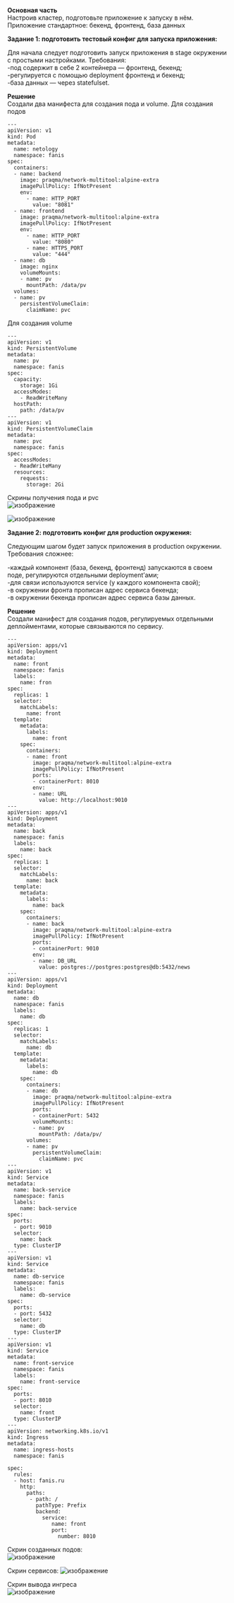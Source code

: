 **Основная часть**     
Настроив кластер, подготовьте приложение к запуску в нём. Приложение стандартное: бекенд, фронтенд, база данных      
    
**Задание 1: подготовить тестовый конфиг для запуска приложения:**   
    
Для начала следует подготовить запуск приложения в stage окружении с простыми настройками. Требования:    
-под содержит в себе 2 контейнера — фронтенд, бекенд;    
-регулируется с помощью deployment фронтенд и бекенд;    
-база данных — через statefulset.        
 
    
**Решение**   
Создали два манифеста для создания пода и volume.
Для создания подов    
```
---
apiVersion: v1
kind: Pod
metadata: 
  name: netology
  namespace: fanis
spec:
  containers:
  - name: backend
    image: praqma/network-multitool:alpine-extra
    imagePullPolicy: IfNotPresent
    env:
      - name: HTTP_PORT
        value: "8081"
  - name: frontend
    image: praqma/network-multitool:alpine-extra
    imagePullPolicy: IfNotPresent
    env:
      - name: HTTP_PORT
        value: "8080"
      - name: HTTPS_PORT
        value: "444"
  - name: db
    image: nginx
    volumeMounts:
    - name: pv
      mountPath: /data/pv
  volumes:
  - name: pv
    persistentVolumeClaim:
      claimName: pvc
```
    
Для создания volume    
```
---
apiVersion: v1
kind: PersistentVolume
metadata:
  name: pv
  namespace: fanis
spec:
  capacity:
    storage: 1Gi
  accessModes:
    - ReadWriteMany
  hostPath:
    path: /data/pv
---
apiVersion: v1
kind: PersistentVolumeClaim
metadata:
  name: pvc
  namespace: fanis
spec:
  accessModes:
  - ReadWriteMany
  resources:
    requests:
      storage: 2Gi
```
Скрины получения пода и pvc   
![изображение](https://user-images.githubusercontent.com/87299405/177209564-bb5b0dff-4514-44e7-b584-49933ef45e07.png)    
     
![изображение](https://user-images.githubusercontent.com/87299405/177209617-8866998d-aac5-4d70-82df-ce2de11501c7.png)
    
    
**Задание 2: подготовить конфиг для production окружения:**   
    
Следующим шагом будет запуск приложения в production окружении. Требования сложнее:    
   
-каждый компонент (база, бекенд, фронтенд) запускаются в своем поде, регулируются отдельными deployment’ами;    
-для связи используются service (у каждого компонента свой);    
-в окружении фронта прописан адрес сервиса бекенда;   
-в окружении бекенда прописан адрес сервиса базы данных.    
         
**Решение**   
Создали манифест для создания подов, регулируемых отдельными деплойментами, которые связываются по сервису.    
       
```
---
apiVersion: apps/v1
kind: Deployment
metadata:
  name: front
  namespace: fanis
  labels:
    name: fron
spec:
  replicas: 1
  selector:
    matchLabels:
      name: front
  template:
    metadata:
      labels:
        name: front
    spec:
      containers:
      - name: front
        image: praqma/network-multitool:alpine-extra
        imagePullPolicy: IfNotPresent
        ports:
        - containerPort: 8010
        env:
        - name: URL
          value: http://localhost:9010
---
apiVersion: apps/v1
kind: Deployment
metadata:
  name: back
  namespace: fanis
  labels:
    name: back
spec:
  replicas: 1
  selector:
    matchLabels:
      name: back
  template:
    metadata:
      labels:
        name: back
    spec:
      containers:
      - name: back
        image: praqma/network-multitool:alpine-extra
        imagePullPolicy: IfNotPresent
        ports:
        - containerPort: 9010
        env:
        - name: DB_URL
          value: postgres://postgres:postgres@db:5432/news
---
apiVersion: apps/v1
kind: Deployment
metadata:
  name: db
  namespace: fanis
  labels:
    name: db
spec:
  replicas: 1
  selector:
    matchLabels:
      name: db
  template:
    metadata:
      labels:
        name: db
    spec:
      containers:
      - name: db
        image: praqma/network-multitool:alpine-extra
        imagePullPolicy: IfNotPresent
        ports:
        - containerPort: 5432
        volumeMounts:
        - name: pv
          mountPath: /data/pv/
      volumes:
      - name: pv
        persistentVolumeClaim:
          claimName: pvc
---
apiVersion: v1
kind: Service
metadata:
  name: back-service
  namespace: fanis
  labels:
    name: back-service
spec:
  ports:
  - port: 9010
  selector:
    name: back
  type: ClusterIP
---
apiVersion: v1
kind: Service
metadata:
  name: db-service
  namespace: fanis
  labels:
    name: db-service
spec:
  ports:
  - port: 5432
  selector:
    name: db
  type: ClusterIP
---
apiVersion: v1
kind: Service
metadata:
  name: front-service
  namespace: fanis
  labels:
    name: front-service
spec:
  ports:
  - port: 8010
  selector:
    name: front
  type: ClusterIP
---
apiVersion: networking.k8s.io/v1
kind: Ingress
metadata:
  name: ingress-hosts
  namespace: fanis

spec:
  rules:
  - host: fanis.ru
    http:
      paths:
       - path: /
         pathType: Prefix
         backend:
           service: 
              name: front
              port:
                number: 8010

```    
    
Скрин созданных подов:    
![изображение](https://user-images.githubusercontent.com/87299405/177523395-47099f32-1680-485e-98d6-f7efd0e8b911.png)    
     
Скрин сервисов:
![изображение](https://user-images.githubusercontent.com/87299405/177527550-8c18c68e-3ee2-4f6c-bdb4-f335ff052750.png)
    
    
Скрин вывода ингреса       
![изображение](https://user-images.githubusercontent.com/87299405/177530372-32ef9764-f4e2-40cc-8902-438ea53d6490.png)
